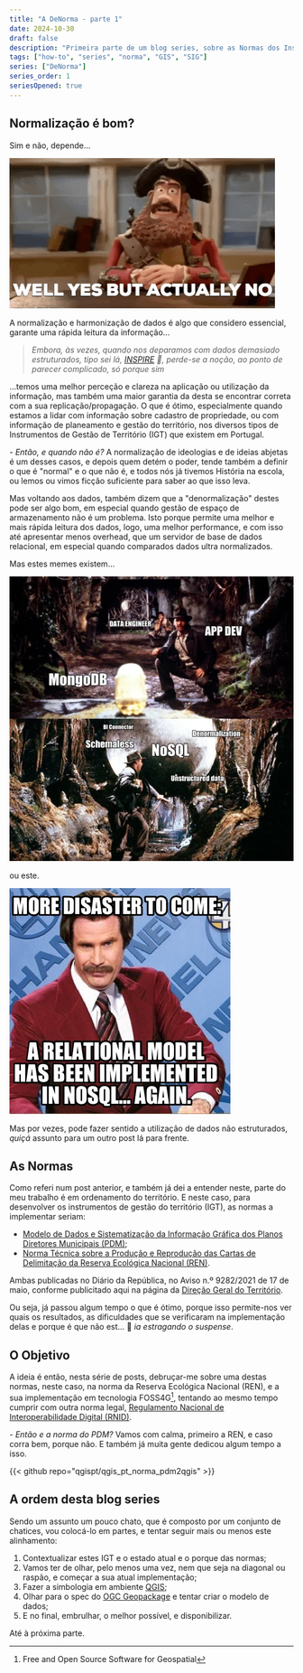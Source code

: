 ```yaml
---
title: "A DeNorma - parte 1"
date: 2024-10-30
draft: false
description: "Primeira parte de um blog series, sobre as Normas dos Instrumentos de Gestão de Território (IGT)"
tags: ["how-to", "series", "norma", "GIS", "SIG"]
series: ["DeNorma"]
series_order: 1
seriesOpened: true
---
```


## Normalização é bom?

Sim e não, depende...

![](img/pirates-yesbutno.gif)


A normalização e harmonização de dados é algo que considero essencial, garante uma rápida leitura da informação... 
> *Embora, às vezes, quando nos deparamos com dados demasiado estruturados, tipo sei lá, [INSPIRE](https://knowledge-base.inspire.ec.europa.eu/index_en) :eyes:, perde-se a
> noção, ao ponto de parecer complicado, só porque sim*

...temos uma melhor perceção e clareza na aplicação ou utilização da informação, mas também uma maior garantia da desta se encontrar correta com a sua replicação/propagação. O que é ótimo, especialmente quando estamos a lidar com informação sobre cadastro de propriedade, ou com informação de planeamento e gestão do território, nos diversos tipos de Instrumentos de Gestão de Território (IGT) que existem em Portugal.

*- Então, e quando não é?* A normalização de ideologias e de ideias abjetas é um desses casos, e depois quem detém o poder, tende também a definir o que é "normal" e o que não é, e todos nós já tivemos História na escola, ou lemos ou vimos ficção suficiente para saber ao que isso leva.

Mas voltando aos dados, também dizem que a "denormalização" destes pode ser algo bom, em especial quando gestão de espaço de armazenamento não é um problema. Isto porque permite uma melhor e mais rápida leitura dos dados, logo, uma melhor performance, e com isso até apresentar menos overhead, que um servidor de base de dados relacional, em especial quando comparados dados ultra normalizados.

Mas estes memes existem...

![](gallery/the-devs-chose-mongo-again-smh-v0-ux9wsli3sqcb1.webp)

ou este.

![](gallery/4139880.jpg)

Mas por vezes, pode fazer sentido a utilização de dados não estruturados, *quiçá* assunto para um outro post lá para frente.

## As Normas

Como referi num post anterior, e também já dei a entender neste, parte do meu trabalho é em ordenamento do território. E neste caso, para desenvolver os instrumentos de gestão do território (IGT), as normas a implementar seriam:

+  [Modelo de Dados e Sistematização da Informação Gráfica dos Planos Diretores Municipais (PDM)](https://www.dgterritorio.gov.pt/sites/default/files/publicacoes/Modelodados_PDM_18022021_Vol1_e_Vol2.pdf);
+  [Norma Técnica sobre a Produção e Reprodução das Cartas de Delimitação da Reserva Ecológica Nacional (REN)](https://www.dgterritorio.gov.pt/sites/default/files/publicacoes/NormasEspecificacoes_REN_08022020.pdf).

Ambas publicadas no Diário da República, no Aviso n.º 9282/2021 de 17 de maio, conforme publicitado aqui na página da [Direção Geral do Território](https://www.dgterritorio.gov.pt/Publicacao-de-normas-tecnicas). 

Ou seja, já passou algum tempo o que é ótimo, porque isso permite-nos ver quais os resultados, as dificuldades que se verificaram na implementação delas e porque é que não est... :speak_no_evil: *ia estragando o suspense*.

## O Objetivo

A ideia é então, nesta série de posts, debruçar-me sobre uma destas normas, neste caso, na norma da Reserva Ecológica Nacional (REN), e a sua implementação em tecnologia FOSS4G[^1], tentando ao mesmo tempo cumprir com outra norma legal, [Regulamento Nacional de Interoperabilidade Digital (RNID)](https://www.acessibilidade.gov.pt/publicacao/rnid-versao-2018-regulamento-nacional-de-interoperabilidade-digital/).

*- Então e a norma do PDM?* Vamos com calma, primeiro a REN, e caso corra bem, porque não. E também já muita gente dedicou algum tempo a isso.

{{< github repo="qgispt/qgis_pt_norma_pdm2qgis" >}}


## A ordem desta blog series

Sendo um assunto um pouco chato, que é composto por um conjunto de chatices, vou colocá-lo em partes, e tentar seguir mais ou menos este alinhamento:

1. Contextualizar estes IGT e o estado atual e o porque das normas;
2. Vamos ter de olhar, pelo menos uma vez, nem que seja na diagonal ou raspão, e começar a sua atual implementação;
3. Fazer a simbologia em ambiente [QGIS](https://qgis.org/);
4. Olhar para o spec do [OGC Geopackage](https://www.geopackage.org/) e tentar criar o modelo de dados;
5. E no final, embrulhar, o melhor possível, e disponibilizar.

Até à próxima parte.

[^1]: Free and Open Source Software for Geospatial



